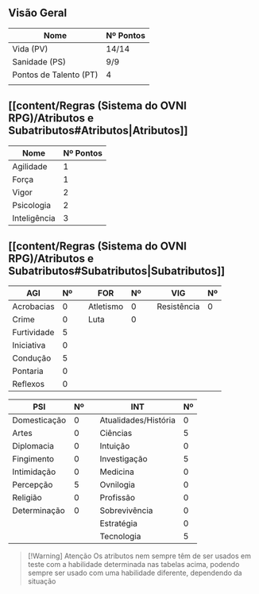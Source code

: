 ## Visão Geral
| Nome                   | Nº Pontos |
| ---------------------- | --------- |
| Vida (PV)              | 14/14     |
| Sanidade (PS)          | 9/9       |
| Pontos de Talento (PT) | 4         |
|                        |           |

## [[content/Regras (Sistema do OVNI RPG)/Atributos e Subatributos#Atributos|Atributos]]

| Nome         | Nº Pontos |
| ------------ | --------- |
| Agilidade    | 1         |
| Força        | 1         |
| Vigor        | 2         |
| Psicologia   | 2         |
| Inteligência | 3         |

## [[content/Regras (Sistema do OVNI RPG)/Atributos e Subatributos#Subatributos|Subatributos]]

| AGI         | Nº  |     | FOR       | Nº  |     | VIG         | Nº  |
| ----------- | --- | --- | --------- | --- | --- | ----------- | --- |
| Acrobacias  | 0   |     | Atletismo | 0   |     | Resistência | 0   |
| Crime       | 0   |     | Luta      | 0   |     |             |     |
| Furtividade | 5   |     |           |     |     |             |     |
| Iniciativa  | 0   |     |           |     |     |             |     |
| Condução    | 5   |     |           |     |     |             |     |
| Pontaria    | 0   |     |           |     |     |             |     |
| Reflexos    | 0   |     |           |     |     |             |     |

| PSI          | Nº  |     | INT                  | Nº  |
| ------------ | --- | --- | -------------------- | --- |
| Domesticação | 0   |     | Atualidades/História | 0   |
| Artes        | 0   |     | Ciências             | 5   |
| Diplomacia   | 0   |     | Intuição             | 0   |
| Fingimento   | 0   |     | Investigação         | 5   |
| Intimidação  | 0   |     | Medicina             | 0   |
| Percepção    | 5   |     | Ovnilogia            | 0   |
| Religião     | 0   |     | Profissão            | 0   |
| Determinação | 0   |     | Sobrevivência        | 0   |
|              |     |     | Estratégia           | 0   |
|              |     |     | Tecnologia           | 5   |

>[!Warning] Atenção
>Os atributos nem sempre têm de ser usados em teste com a habilidade determinada nas tabelas acima, podendo sempre ser usado com uma habilidade diferente, dependendo da situação
